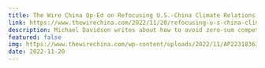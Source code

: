```yaml
---
title: The Wire China Op-Ed on Refocusing U.S.-China Climate Relations
link: https://www.thewirechina.com/2022/11/20/refocusing-u-s-china-climate-relations/
description: Michael Davidson writes about how to avoid zero-sum competition
featured: false
img: https://www.thewirechina.com/wp-content/uploads/2022/11/AP22318361414432-1-scaled.jpg
date: 2022-11-20
---
```

